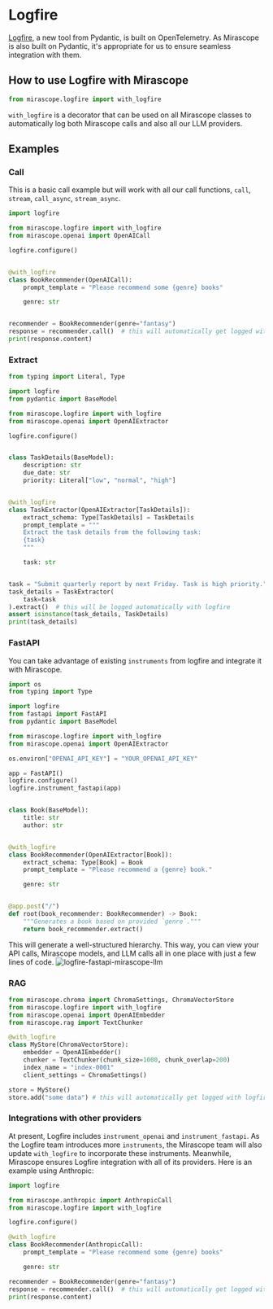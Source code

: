 # Logfire

[Logfire](https://docs.pydantic.dev/logfire/), a new tool from Pydantic, is built on OpenTelemetry. As Mirascope is also built on Pydantic, it's appropriate for us to ensure seamless integration with them.

## How to use Logfire with Mirascope

```python
from mirascope.logfire import with_logfire
```

`with_logfire` is a decorator that can be used on all Mirascope classes to automatically log both Mirascope calls and also all our LLM providers.

## Examples

### Call

This is a basic call example but will work with all our call functions, `call`, `stream`, `call_async`, `stream_async`.

```python
import logfire

from mirascope.logfire import with_logfire
from mirascope.openai import OpenAICall

logfire.configure()


@with_logfire
class BookRecommender(OpenAICall):
    prompt_template = "Please recommend some {genre} books"

    genre: str


recommender = BookRecommender(genre="fantasy")
response = recommender.call()  # this will automatically get logged with logfire
print(response.content)
```

### Extract

```python
from typing import Literal, Type

import logfire
from pydantic import BaseModel

from mirascope.logfire import with_logfire
from mirascope.openai import OpenAIExtractor

logfire.configure()


class TaskDetails(BaseModel):
    description: str
    due_date: str
    priority: Literal["low", "normal", "high"]


@with_logfire
class TaskExtractor(OpenAIExtractor[TaskDetails]):
    extract_schema: Type[TaskDetails] = TaskDetails
    prompt_template = """
    Extract the task details from the following task:
    {task}
    """

    task: str


task = "Submit quarterly report by next Friday. Task is high priority."
task_details = TaskExtractor(
    task=task
).extract()  # this will be logged automatically with logfire
assert isinstance(task_details, TaskDetails)
print(task_details)
```

### FastAPI

You can take advantage of existing `instruments` from logfire and integrate it with Mirascope.

```python
import os
from typing import Type

import logfire
from fastapi import FastAPI
from pydantic import BaseModel

from mirascope.logfire import with_logfire
from mirascope.openai import OpenAIExtractor

os.environ["OPENAI_API_KEY"] = "YOUR_OPENAI_API_KEY"

app = FastAPI()
logfire.configure()
logfire.instrument_fastapi(app)


class Book(BaseModel):
    title: str
    author: str


@with_logfire
class BookRecommender(OpenAIExtractor[Book]):
    extract_schema: Type[Book] = Book
    prompt_template = "Please recommend a {genre} book."

    genre: str


@app.post("/")
def root(book_recommender: BookRecommender) -> Book:
    """Generates a book based on provided `genre`."""
    return book_recommender.extract()
```

This will generate a well-structured hierarchy. This way, you can view your API calls, Mirascope models, and LLM calls all in one place with just a few lines of code.
![logfire-fastapi-mirascope-llm](https://github.com/Mirascope/mirascope/assets/15950811/38c84f22-3512-46cc-a487-4f2f9569eef8)

### RAG

```python
from mirascope.chroma import ChromaSettings, ChromaVectorStore
from mirascope.logfire import with_logfire
from mirascope.openai import OpenAIEmbedder
from mirascope.rag import TextChunker

@with_logfire
class MyStore(ChromaVectorStore):
    embedder = OpenAIEmbedder()
    chunker = TextChunker(chunk_size=1000, chunk_overlap=200)
    index_name = "index-0001"
    client_settings = ChromaSettings()

store = MyStore()
store.add("some data") # this will automatically get logged with logfire
```

### Integrations with other providers

At present, Logfire includes `instrument_openai` and `instrument_fastapi`. As the Logfire team introduces more `instruments`, the Mirascope team will also update `with_logfire` to incorporate these instruments. Meanwhile, Mirascope ensures Logfire integration with all of its providers. Here is an example using Anthropic:

```python
import logfire

from mirascope.anthropic import AnthropicCall
from mirascope.logfire import with_logfire

logfire.configure()

@with_logfire
class BookRecommender(AnthropicCall):
    prompt_template = "Please recommend some {genre} books"

    genre: str

recommender = BookRecommender(genre="fantasy")
response = recommender.call()  # this will automatically get logged with logfire
print(response.content)
```
